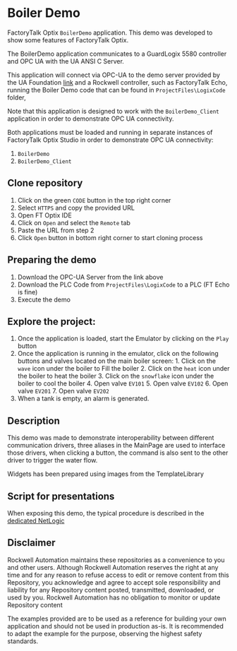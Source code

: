 # Boiler Demo

FactoryTalk Optix `BoilerDemo` application. This demo was developed to show some features of FactoryTalk Optix.  

The BoilerDemo application communicates to a GuardLogix 5580 controller and OPC UA with the UA ANSI C Server.

This application will connect via OPC-UA to the demo server provided by the UA Foundation [link](https://www.unified-automation.com/downloads/opc-ua-servers.html) and a Rockwell controller, such as FactoryTalk Echo, running the Boiler Demo code that can be found in `ProjectFiles\LogixCode` folder,

Note that this application is designed to work with the `BoilerDemo_Client` application in order to demonstrate OPC UA connectivity.  

Both applications must be loaded and running in separate instances of FactoryTalk Optix Studio in order to demonstrate OPC UA connectivity:

1. `BoilerDemo` 
2. `BoilerDemo_Client` 

## Clone repository

1. Click on the green `CODE` button in the top right corner
2. Select `HTTPS` and copy the provided URL
3. Open FT Optix IDE
4. Click on `Open` and select the `Remote` tab
5. Paste the URL from step 2
6. Click `Open` button in bottom right corner to start cloning process

## Preparing the demo

1. Download the OPC-UA Server from the link above
2. Download the PLC Code from `ProjectFiles\LogixCode` to a PLC (FT Echo is fine)
3. Execute the demo

## Explore the project:

1. Once the application is loaded, start the Emulator by clicking on the `Play` button
2. Once the application is running in the emulator, click on the following buttons and valves located on the main boiler screen:
               1. Click on the `wave` icon under the boiler to Fill the boiler
               2. Click on the `heat` icon under the boiler to heat the boiler
               3. Click on the `snowflake` icon under the boiler to cool the boiler
               4. Open valve `EV101`
               5. Open valve `EV102`
               6. Open valve `EV201`
               7. Open valve `EV202`
3. When a tank is empty, an alarm is generated.


## Description

This demo was made to demonstrate interoperability between different communication drivers, three aliases in the MainPage are used to interface those drivers, when clicking a button, the command is also sent to the other driver to trigger the water flow.

Widgets has been prepared using images from the TemplateLibrary

## Script for presentations

When exposing this demo, the typical procedure is described in the [dedicated NetLogic](./ProjectFiles/NetSolution/DemonstrationScript.cs)

## Disclaimer

Rockwell Automation maintains these repositories as a convenience to you and other users. Although Rockwell Automation reserves the right at any time and for any reason to refuse access to edit or remove content from this Repository, you acknowledge and agree to accept sole responsibility and liability for any Repository content posted, transmitted, downloaded, or used by you. Rockwell Automation has no obligation to monitor or update Repository content

The examples provided are to be used as a reference for building your own application and should not be used in production as-is. It is recommended to adapt the example for the purpose, observing the highest safety standards.

